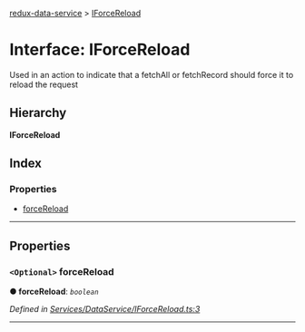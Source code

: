 [redux-data-service](../README.md) > [IForceReload](../interfaces/iforcereload.md)

# Interface: IForceReload

Used in an action to indicate that a fetchAll or fetchRecord should force it to reload the request

## Hierarchy

**IForceReload**

## Index

### Properties

* [forceReload](iforcereload.md#forcereload)

---

## Properties

<a id="forcereload"></a>

### `<Optional>` forceReload

**● forceReload**: *`boolean`*

*Defined in [Services/DataService/IForceReload.ts:3](https://github.com/Rediker-Software/redux-data-service/blob/22c168c/src/Services/DataService/IForceReload.ts#L3)*

___

